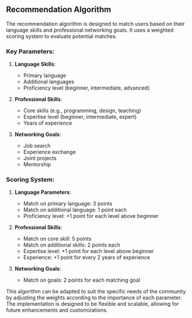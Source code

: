 ## Recommendation Algorithm

The recommendation algorithm is designed to match users based on their language skills and professional networking goals. It uses a weighted scoring system to evaluate potential matches.

### Key Parameters:

1. **Language Skills**:
   - Primary language
   - Additional languages
   - Proficiency level (beginner, intermediate, advanced)

2. **Professional Skills**:
   - Core skills (e.g., programming, design, teaching)
   - Expertise level (beginner, intermediate, expert)
   - Years of experience

3. **Networking Goals**:
   - Job search
   - Experience exchange
   - Joint projects
   - Mentorship

### Scoring System:

1. **Language Parameters**:
   - Match on primary language: 3 points
   - Match on additional language: 1 point each
   - Proficiency level: +1 point for each level above beginner

2. **Professional Skills**:
   - Match on core skill: 5 points
   - Match on additional skills: 2 points each
   - Expertise level: +1 point for each level above beginner
   - Experience: +1 point for every 2 years of experience

3. **Networking Goals**:
   - Match on goals: 2 points for each matching goal

This algorithm can be adapted to suit the specific needs of the community by adjusting the weights according to the importance of each parameter. The implementation is designed to be flexible and scalable, allowing for future enhancements and customizations. 